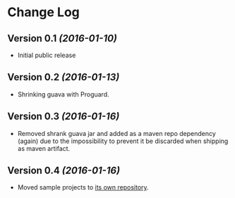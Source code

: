 Change Log
==========

Version 0.1 *(2016-01-10)*
----------------------------
* Initial public release

Version 0.2 *(2016-01-13)*
--------------------------
* Shrinking guava with Proguard.

Version 0.3 *(2016-01-16)*
--------------------------
* Removed shrank guava jar and added as a maven repo dependency (again) due to the impossibility 
to prevent it be discarded when shipping as maven artifact.

Version 0.4 *(2016-01-16)*
----------------------------
* Moved sample projects to [its own repository](https://github.com/VictorAlbertos/RxCacheSamples). 